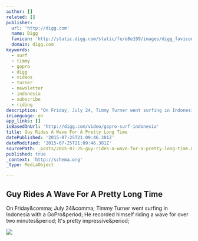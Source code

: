 ```yaml
---
author: []
related: []
publisher:
  url: 'http://digg.com'
  name: Digg
  favicon: 'http://static.digg.com/static/fe/e8e199/images/digg_favicon.png'
  domain: digg.com
keywords:
  - surf
  - timmy
  - gopro
  - digg
  - videos
  - turner
  - newsletter
  - indonesia
  - subscribe
  - riding
description: "On Friday, July 24, Timmy Turner went surfing in Indonesia with a GoPro. He recorded himself riding a wave for over two minutes. It's pretty impressive."
inLanguage: en
app_links: []
isBasedOnUrl: 'http://digg.com/video/gopro-surf-indonesia'
title: Guy Rides A Wave For A Pretty Long Time
datePublished: '2015-07-25T21:09:46.381Z'
dateModified: '2015-07-25T21:09:46.381Z'
sourcePath: _posts/2015-07-25-guy-rides-a-wave-for-a-pretty-long-time.md
published: true
_context: 'http://schema.org'
_type: MediaObject

---
```

<article style=""><h1>Guy Rides A Wave For A Pretty Long Time</h1><p>On Friday&amp;comma; July 24&amp;comma; Timmy Turner went surfing in Indonesia with a GoPro&amp;period; He recorded himself riding a wave for over two minutes&amp;period; It's pretty impressive&amp;period;</p><img src="http://static.digg.com/images/8026fe5ea54c42918a4013e5af9ff7b2_10311409c95125910c956af8f4dc3b56_1_social_large.jpeg" /></article>